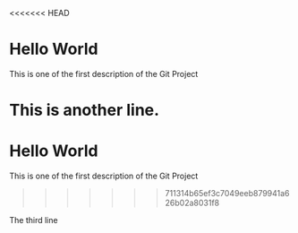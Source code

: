 <<<<<<< HEAD
# Hello World
This is one of the first description of the Git Project

This is another line.
=======
# Hello World
This is one of the first description of the Git Project
>>>>>>> 711314b65ef3c7049eeb879941a626b02a8031f8

The third line

